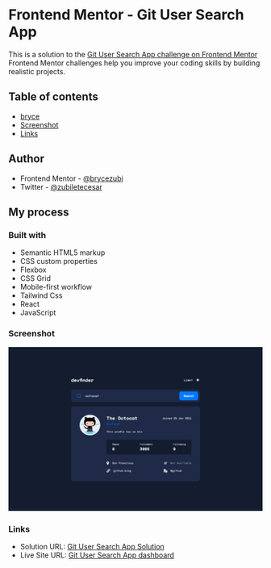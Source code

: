 # Frontend Mentor - Git User Search App
This is a solution to the [Git User Search App challenge on Frontend Mentor](https://www.frontendmentor.io/challenges/time-tracking-dashboard-UIQ7167Jw/hub)
Frontend Mentor challenges help you improve your coding skills by building realistic projects. 

## Table of contents
- [bryce](#author)
- [Screenshot](#screenshot)
- [Links](#links)

## Author
- Frontend Mentor - [@brycezubi](https://www.frontendmentor.io/profile/brycezubi)
- Twitter - [@zubiletecesar](https://twitter.com/home)

## My process

### Built with

- Semantic HTML5 markup
- CSS custom properties
- Flexbox
- CSS Grid
- Mobile-first workflow
- Tailwind Css
- React
- JavaScript

### Screenshot

![Design preview for the Git User Search App coding challenge](https://github.com/brycezubi/git-user-search-app/blob/main/public/Desktop_solution.png)

### Links

- Solution URL: [Git User Search App Solution](https://www.frontendmentor.io/solutions/time-tracking-dashboard-EtdC4LEWJX)
- Live Site URL: [Git User Search App dashboard](https://brycezubi.github.io/time-tracking-dahsboard/)
